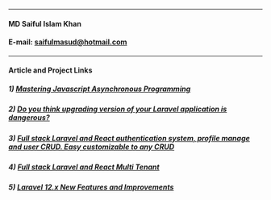 __                         __
#### **MD Saiful Islam Khan**
#### E-mail: [saifulmasud@hotmail.com](mailto:saifulmasud@hotmail.com)

__                         __
#### **Article and Project Links**
##### 1) <a href="https://masudsaiful.github.io/javascript-async-await-step-by-step-tutorial/" target="_blank">Mastering Javascript Asynchronous Programming</a>
##### 2) <a href="https://saifulmasud.weebly.com/sharing-thoughts/do-you-think-upgrading-version-of-your-laravel-application-is-dangerous" target="_blank">Do you think upgrading version of your Laravel application is dangerous?</a>
##### 3) <a href="https://github.com/masudsaiful/laravel-sanctum-react-auth-profile-usercrud-starter-boilerplate.git" target="_blank">Full stack Laravel and React authentication system, profile manage and user CRUD. Easy customizable to any CRUD</a>
##### 4) <a href="https://github.com/masudsaiful/laravel-react-multi-tenant.git" target="_blank">Full stack Laravel and React Multi Tenant</a>
##### 5) <a href="[https://github.com/masudsaiful/laravel_12x_features_and_improvements/](https://masudsaiful.github.io/laravel_12x_features_and_improvements/)" target="_blank">Laravel 12.x New Features and Improvements</a> 




